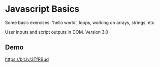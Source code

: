 # Javascript Basics

Some basic exercises: 'hello world', loops, working on arrays, strings, etc.

User inputs and script outputs in DOM.
Version 3.0

## Demo
https://bit.ly/3TfRBud



